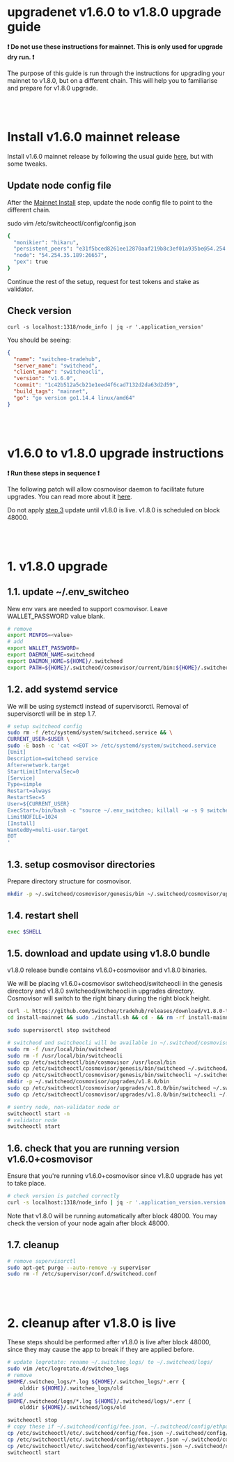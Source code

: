 # upgradenet v1.6.0 to v1.8.0 upgrade guide

**:exclamation: Do not use these instructions for mainnet. This is only used for upgrade dry run. :exclamation:**

The purpose of this guide is run through the instructions for upgrading your mainnet to v1.8.0, but on a different chain. This will help you to familiarise and prepare for v1.8.0 upgrade.

<br><br>

# Install v1.6.0 mainnet release

Install v1.6.0 mainnet release by following the usual guide [here](https://github.com/Switcheo/tradehub), but with some tweaks.

## Update node config file
After the [Mainnet Install](https://github.com/Switcheo/tradehub#mainnet-install) step, update the node config file to point to the different chain.

sudo vim /etc/switcheoctl/config/config.json
```bash
{
  "monikier": "hikaru",
  "persistent_peers": "e31f5bced8261ee12870aaf219b8c3ef01a935be@54.254.35.189:26656",
  "node": "54.254.35.189:26657",
  "pex": true
}
```

Continue the rest of the setup, request for test tokens and stake as validator.

## Check version

`curl -s localhost:1318/node_info | jq -r '.application_version'`

You should be seeing:
```json
{
  "name": "switcheo-tradehub",
  "server_name": "switcheod",
  "client_name": "switcheocli",
  "version": "v1.6.0",
  "commit": "1c42b512a5cb21e1eed4f6cad7132d2da63d2d59",
  "build_tags": "mainnet",
  "go": "go version go1.14.4 linux/amd64"
}
```

<br><br>

# v1.6.0 to v1.8.0 upgrade instructions

**:exclamation: Run these steps in sequence :exclamation:**

The following patch will allow cosmovisor daemon to facilitate future upgrades. You can read more about it [here](https://github.com/cosmos/cosmos-sdk/tree/master/cosmovisor).

Do not apply [step 3](#3-cleanup-after-v180-is-live) update until v1.8.0 is live. v1.8.0 is scheduled on block 48000.

<br><br>

# 1. v1.8.0 upgrade

## 1.1. update ~/.env_switcheo

New env vars are needed to support cosmovisor. Leave WALLET_PASSWORD value blank.

```bash
# remove
export MINFDS=<value>
# add
export WALLET_PASSWORD=
export DAEMON_NAME=switcheod
export DAEMON_HOME=${HOME}/.switcheod
export PATH=${HOME}/.switcheod/cosmovisor/current/bin:${HOME}/.switcheod/cosmovisor/genesis/bin:/usr/local/sbin:/usr/local/bin:/usr/sbin:/usr/bin:/sbin:/bin:/usr/games:/usr/local/games:/snap/bin
```

## 1.2. add systemd service

We will be using systemctl instead of supervisorctl. Removal of supervisorctl will be in step 1.7.

```bash
# setup switcheod config
sudo rm -f /etc/systemd/system/switcheod.service && \
CURRENT_USER=$USER \
sudo -E bash -c 'cat <<EOT >> /etc/systemd/system/switcheod.service
[Unit]
Description=switcheod service
After=network.target
StartLimitIntervalSec=0
[Service]
Type=simple
Restart=always
RestartSec=5
User=${CURRENT_USER}
ExecStart=/bin/bash -c "source ~/.env_switcheo; killall -w -s 9 switcheod switcheocli; cosmovisor start-all -a"
LimitNOFILE=1024
[Install]
WantedBy=multi-user.target
EOT
'
```

## 1.3. setup cosmovisor directories

Prepare directory structure for cosmovisor.

```bash
mkdir -p ~/.switcheod/cosmovisor/genesis/bin ~/.switcheod/cosmovisor/upgrades
```

## 1.4. restart shell

```bash
exec $SHELL
```

## 1.5. download and update using v1.8.0 bundle

v1.8.0 release bundle contains v1.6.0+cosmovisor and v1.8.0 binaries.

We will be placing v1.6.0+cosmovisor switcheod/switcheocli in the genesis directory and v1.8.0 switcheod/switcheocli in upgrades directory. Cosmovisor will switch to the right binary during the right block height.

```bash
curl -L https://github.com/Switcheo/tradehub/releases/download/v1.8.0-test/install-mainnet.tar.gz | tar -xz
cd install-mainnet && sudo ./install.sh && cd - && rm -rf install-mainnet

sudo supervisorctl stop switcheod

# switcheod and switcheocli will be available in ~/.switcheod/cosmovisor/
sudo rm -f /usr/local/bin/switcheod
sudo rm -f /usr/local/bin/switcheocli
sudo cp /etc/switcheoctl/bin/cosmovisor /usr/local/bin
sudo cp /etc/switcheoctl/cosmovisor/genesis/bin/switcheod ~/.switcheod/cosmovisor/genesis/bin
sudo cp /etc/switcheoctl/cosmovisor/genesis/bin/switcheocli ~/.switcheod/cosmovisor/genesis/bin
mkdir -p ~/.switcheod/cosmovisor/upgrades/v1.8.0/bin
sudo cp /etc/switcheoctl/cosmovisor/upgrades/v1.8.0/bin/switcheod ~/.switcheod/cosmovisor/upgrades/v1.8.0/bin
sudo cp /etc/switcheoctl/cosmovisor/upgrades/v1.8.0/bin/switcheocli ~/.switcheod/cosmovisor/upgrades/v1.8.0/bin

# sentry node, non-validator node or
switcheoctl start -n
# validator node
switcheoctl start
```

## 1.6. check that you are running version v1.6.0+cosmovisor

Ensure that you're running v1.6.0+cosmovisor since v1.8.0 upgrade has yet to take place.

```bash
# check version is patched correctly
curl -s localhost:1318/node_info | jq -r '.application_version.version'
```

Note that v1.8.0 will be running automatically after block 48000. You may check the version of your node again after block 48000.

## 1.7. cleanup

```bash
# remove supervisorctl
sudo apt-get purge --auto-remove -y supervisor
sudo rm -f /etc/supervisor/conf.d/switcheod.conf
```

<br><br>

# 2. cleanup after v1.8.0 is live

These steps should be performed after v1.8.0 is live after block 48000, since they may cause the app to break if they are applied before.

```bash
# update logrotate: rename ~/.switcheo_logs/ to ~/.switcheod/logs/
sudo vim /etc/logrotate.d/switcheo_logs
# remove
$HOME/.switcheo_logs/*.log ${HOME}/.switcheo_logs/*.err {
    olddir ${HOME}/.switcheo_logs/old
# add
$HOME/.switcheod/logs/*.log ${HOME}/.switcheod/logs/*.err {
    olddir ${HOME}/.switcheod/logs/old
```
```bash
switcheoctl stop
# copy these if ~/.switcheod/config/fee.json, ~/.switcheod/config/ethpayer.json, ~/.switcheod/config/extevents.json doesn't exist
cp /etc/switcheoctl/etc/.switcheod/config/fee.json ~/.switcheod/config/
cp /etc/switcheoctl/etc/.switcheod/config/ethpayer.json ~/.switcheod/config/
cp /etc/switcheoctl/etc/.switcheod/config/extevents.json ~/.switcheod/config/
switcheoctl start
```
